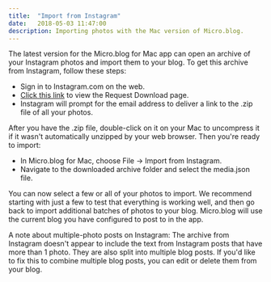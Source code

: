 ```yaml
---
title:  "Import from Instagram"
date:   2018-05-03 11:47:00
description: Importing photos with the Mac version of Micro.blog.
---
```


The latest version for the Micro.blog for Mac app can open an archive of your Instagram photos and import them to your blog. To get this archive from Instagram, follow these steps:

* Sign in to Instagram.com on the web.
* [Click this link](https://www.instagram.com/download/request/) to view the Request Download page.
* Instagram will prompt for the email address to deliver a link to the .zip file of all your photos.

After you have the .zip file, double-click on it on your Mac to uncompress it if it wasn't automatically unzipped by your web browser. Then you're ready to import:

* In Micro.blog for Mac, choose File → Import from Instagram.
* Navigate to the downloaded archive folder and select the media.json file.

You can now select a few or all of your photos to import. We recommend starting with just a few to test that everything is working well, and then go back to import additional batches of photos to your blog. Micro.blog will use the current blog you have configured to post to in the app.

A note about multiple-photo posts on Instagram: The archive from Instagram doesn't appear to include the text from Instagram posts that have more than 1 photo. They are also split into multiple blog posts. If you'd like to fix this to combine multiple blog posts, you can edit or delete them from your blog.